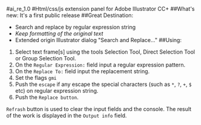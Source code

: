 #ai_re_1.0
#Html/css/js extension panel for Adobe Illustrator CC+
##What's new:
It's a first public release
##Great Destination:
* Search and replace by regular expression string
* _Keep formatting of the original text_
* Extended origin Illustrator dialog "Search and Replace..."
##Using:
1. Select text frame[s] using the tools Selection Tool, Direct Selection Tool or Group Selection Tool.
2. On the `Regular Expression:` field input a regular expression pattern.
3. On the `Replace To:` field input the replacement string.
4. Set the flags `gmi`
5. Push the `escape` if any escape the special characters (such as `*`, `?`, `+`, `$` etc) on regular expression string.
6. Push the `Replace button`.

`Refrash` button is used to clear the input fields and the console.
The result of the work is displayed in the `Output info` field.
